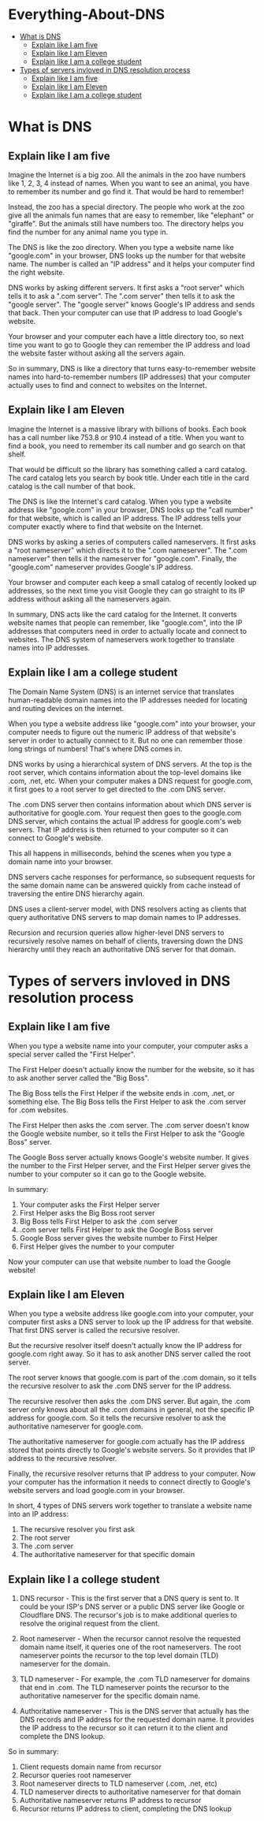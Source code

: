 # Everything-About-DNS

- [What is DNS](https://github.com/devanshbatham/Everything-About-DNS/blob/main/README.md#dns)
  - [Explain like I am five](https://github.com/devanshbatham/Everything-About-DNS/blob/main/README.md#explain-like-i-am-five)
  - [Explain like I am Eleven](https://github.com/devanshbatham/Everything-About-DNS/blob/main/README.md#explain-like-i-am-a-college-student)
  - [Explain like I am a college student](https://github.com/devanshbatham/Everything-About-DNS/blob/main/README.md#explain-like-i-am-a-college-student)
- [Types of servers invloved in DNS resolution process](https://github.com/devanshbatham/Everything-About-DNS/blob/main/README.md#types-of-servers-invloved-in-dns-resolution-process-1)
  - [Explain like I am five](https://github.com/devanshbatham/Everything-About-DNS/blob/main/README.md#explain-like-i-am-five-1)
  - [Explain like I am Eleven](https://github.com/devanshbatham/Everything-About-DNS/blob/main/README.md#explain-like-i-am-eleven-1)
  - [Explain like I am a college student](https://github.com/devanshbatham/Everything-About-DNS/blob/main/README.md#explain-like-i-a-college-student)

# What is DNS

## Explain like I am five

Imagine the Internet is a big zoo. All the animals in the zoo have numbers like 1, 2, 3, 4 instead of names. When you want to see an animal, you have to remember its number and go find it. That would be hard to remember!

Instead, the zoo has a special directory. The people who work at the zoo give all the animals fun names that are easy to remember, like "elephant" or "giraffe". But the animals still have numbers too. The directory helps you find the number for any animal name you type in.

The DNS is like the zoo directory. When you type a website name like "google.com" in your browser, DNS looks up the number for that website name. The number is called an "IP address" and it helps your computer find the right website. 

DNS works by asking different servers. It first asks a "root server" which tells it to ask a ".com server". The ".com server" then tells it to ask the "google server". The "google server" knows Google's IP address and sends that back. Then your computer can use that IP address to load Google's website.

Your browser and your computer each have a little directory too, so next time you want to go to Google they can remember the IP address and load the website faster without asking all the servers again.

So in summary, DNS is like a directory that turns easy-to-remember website names into hard-to-remember numbers (IP addresses) that your computer actually uses to find and connect to websites on the Internet.

## Explain like I am Eleven

Imagine the Internet is a massive library with billions of books. Each book has a call number like 753.8 or 910.4 instead of a title. When you want to find a book, you need to remember its call number and go search on that shelf.

That would be difficult so the library has something called a card catalog. The card catalog lets you search by book title. Under each title in the card catalog is the call number of that book.

The DNS is like the Internet's card catalog. When you type a website address like "google.com" in your browser, DNS looks up the "call number" for that website, which is called an IP address. The IP address tells your computer exactly where to find that website on the Internet.

DNS works by asking a series of computers called nameservers. It first asks a "root nameserver" which directs it to the ".com nameserver". The ".com nameserver" then tells it the nameserver for "google.com". Finally, the "google.com" nameserver provides Google's IP address.

Your browser and computer each keep a small catalog of recently looked up addresses, so the next time you visit Google they can go straight to its IP address without asking all the nameservers again.

In summary, DNS acts like the card catalog for the Internet. It converts website names that people can remember, like "google.com", into the IP addresses that computers need in order to actually locate and connect to websites. The DNS system of nameservers work together to translate names into IP addresses.

## Explain like I am a college student

The Domain Name System (DNS) is an internet service that translates human-readable domain names into the IP addresses needed for locating and routing devices on the internet.

When you type a website address like "google.com" into your browser, your computer needs to figure out the numeric IP address of that website's server in order to actually connect to it. But no one can remember those long strings of numbers! That's where DNS comes in.

DNS works by using a hierarchical system of DNS servers. At the top is the root server, which contains information about the top-level domains like .com, .net, etc. When your computer makes a DNS request for google.com, it first goes to a root server to get directed to the .com DNS server.

The .com DNS server then contains information about which DNS server is authoritative for google.com. Your request then goes to the google.com DNS server, which contains the actual IP address for google.com's web servers. That IP address is then returned to your computer so it can connect to Google's website.

This all happens in milliseconds, behind the scenes when you type a domain name into your browser.

DNS servers cache responses for performance, so subsequent requests for the same domain name can be answered quickly from cache instead of traversing the entire DNS hierarchy again.

DNS uses a client-server model, with DNS resolvers acting as clients that query authoritative DNS servers to map domain names to IP addresses.

Recursion and recursion queries allow higher-level DNS servers to recursively resolve names on behalf of clients, traversing down the DNS hierarchy until they reach an authoritative DNS server for that domain.


# Types of servers invloved in DNS resolution process

## Explain like I am five

When you type a website name into your computer, your computer asks a special server called the "First Helper".   

The First Helper doesn't actually know the number for the website, so it has to ask another server called the "Big Boss".  

The Big Boss tells the First Helper if the website ends in .com, .net, or something else.  The Big Boss tells the First Helper to ask the .com server for .com websites.

The First Helper then asks the .com server. The .com server doesn't know the Google website number, so it tells the First Helper to ask the "Google Boss" server.

The Google Boss server actually knows Google's website number. It gives the number to the First Helper server, and the First Helper server gives the number to your computer so it can go to the Google website.

In summary:

1) Your computer asks the First Helper server   
2) First Helper asks the Big Boss root server
3) Big Boss tells First Helper to ask the .com server   
4) .com server tells First Helper to ask the Google Boss server
5) Google Boss server gives the website number to First Helper     
6) First Helper gives the number to your computer

Now your computer can use that website number to load the Google website!

## Explain like I am Eleven

When you type a website address like google.com into your computer, your computer first asks a DNS server to look up the IP address for that website. That first DNS server is called the recursive resolver.   

But the recursive resolver itself doesn't actually know the IP address for google.com right away. So it has to ask another DNS server called the root server.

The root server knows that google.com is part of the .com domain, so it tells the recursive resolver to ask the .com DNS server for the IP address.

The recursive resolver then asks the .com DNS server. But again, the .com server only knows about all the .com domains in general, not the specific IP address for google.com. So it tells the recursive resolver to ask the authoritative nameserver for google.com.

The authoritative nameserver for google.com actually has the IP address stored that points directly to Google's website servers. So it provides that IP address to the recursive resolver.

Finally, the recursive resolver returns that IP address to your computer. Now your computer has the information it needs to connect directly to Google's website servers and load google.com in your browser.

In short, 4 types of DNS servers work together to translate a website name into an IP address:

1) The recursive resolver you first ask   
2) The root server     
3) The .com server
4) The authoritative nameserver for that specific domain

## Explain like I a college student


1. DNS recursor - This is the first server that a DNS query is sent to. It could be your ISP's DNS server or a public DNS server like Google or Cloudflare DNS. The recursor's job is to make additional queries to resolve the original request from the client.

2. Root nameserver - When the recursor cannot resolve the requested domain name itself, it queries one of the root nameservers. The root nameserver points the recursor to the top level domain (TLD) nameserver for the domain. 

3. TLD nameserver - For example, the .com TLD nameserver for domains that end in .com. The TLD nameserver points the recursor to the authoritative nameserver for the specific domain name.

4. Authoritative nameserver - This is the DNS server that actually has the DNS records and IP address for the requested domain name. It provides the IP address to the recursor so it can return it to the client and complete the DNS lookup.

So in summary:

1. Client requests domain name from recursor 
2. Recursor queries root nameserver
3. Root nameserver directs to TLD nameserver (.com, .net, etc)
4. TLD nameserver directs to authoritative nameserver for that domain
5. Authoritative nameserver returns IP address to recursor 
6. Recursor returns IP address to client, completing the DNS lookup

